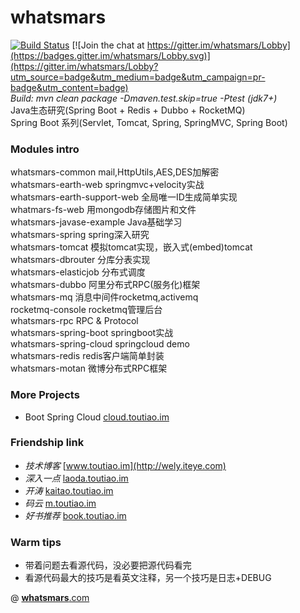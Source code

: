 # whatsmars
[![Build Status](https://travis-ci.org/javahongxi/whatsmars.svg?branch=master)](https://travis-ci.org/javahongxi/whatsmars)
[![Join the chat at https://gitter.im/whatsmars/Lobby](https://badges.gitter.im/whatsmars/Lobby.svg)](https://gitter.im/whatsmars/Lobby?utm_source=badge&utm_medium=badge&utm_campaign=pr-badge&utm_content=badge)
<br>*Build: mvn clean package -Dmaven.test.skip=true -Ptest (jdk7+)*
<br>Java生态研究(Spring Boot + Redis + Dubbo + RocketMQ)
<br>Spring Boot 系列(Servlet, Tomcat, Spring, SpringMVC, Spring Boot)

### Modules intro
whatsmars-common mail,HttpUtils,AES,DES加解密<br />
whatsmars-earth-web springmvc+velocity实战<br />
whatsmars-earth-support-web 全局唯一ID生成简单实现<br />
whatmars-fs-web 用mongodb存储图片和文件<br />
whatsmars-javase-example Java基础学习<br />
whatsmars-spring spring深入研究<br />
whatsmars-tomcat 模拟tomcat实现，嵌入式(embed)tomcat<br />
whatsmars-dbrouter 分库分表实现<br />
whatsmars-elasticjob 分布式调度<br />
whatsmars-dubbo 阿里分布式RPC(服务化)框架<br />
whatsmars-mq 消息中间件rocketmq,activemq<br />
rocketmq-console rocketmq管理后台<br />
whatsmars-rpc RPC & Protocol<br />
whatsmars-spring-boot springboot实战<br />
whatsmars-spring-cloud springcloud demo<br />
whatsmars-redis redis客户端简单封装 <br />
whatsmars-motan 微博分布式RPC框架 <br />

### More Projects
- Boot Spring Cloud [cloud.toutiao.im](http://cloud.toutiao.im)

### Friendship link
- *技术博客* [www.toutiao.im](http://wely.iteye.com)
- *深入一点* [laoda.toutiao.im](http://laoda.toutiao.im)
- *开涛* [kaitao.toutiao.im](http://kaitao.toutiao.im)
- *码云* [m.toutiao.im](http://m.toutiao.im)
- *好书推荐* [book.toutiao.im](book/README.md)

### Warm tips
- 带着问题去看源代码，没必要把源代码看完
- 看源代码最大的技巧是看英文注释，另一个技巧是日志+DEBUG

@ [**whatsmars**.com](http://whatsmars.com)

